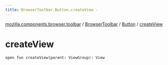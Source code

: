 ```yaml
---
title: BrowserToolbar.Button.createView - 
---
```


[mozilla.components.browser.toolbar](../../index.html) / [BrowserToolbar](../index.html) / [Button](index.html) / [createView](./create-view.html)

# createView

`open fun createView(parent: ViewGroup): View`